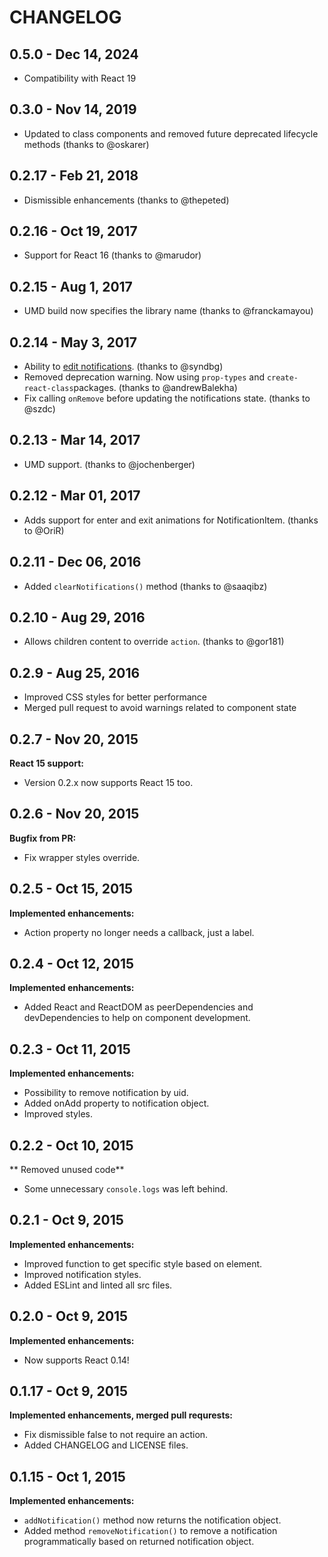 # CHANGELOG

## 0.5.0 - Dec 14, 2024

* Compatibility with React 19

## 0.3.0 - Nov 14, 2019

* Updated to class components and removed future deprecated lifecycle methods (thanks to @oskarer)

## 0.2.17 - Feb 21, 2018

* Dismissible enhancements (thanks to @thepeted)

## 0.2.16 - Oct 19, 2017

* Support for React 16 (thanks to @marudor)

## 0.2.15 - Aug 1, 2017

* UMD build now specifies the library name (thanks to @franckamayou)

## 0.2.14 - May 3, 2017

* Ability to [edit notifications](https://github.com/igorprado/react-notification-system#removenotificationnotification). (thanks to @syndbg)
* Removed deprecation warning. Now using `prop-types` and `create-react-class`packages. (thanks to @andrewBalekha)
* Fix calling `onRemove` before updating the notifications state. (thanks to @szdc)

## 0.2.13 - Mar 14, 2017

* UMD support. (thanks to @jochenberger)

## 0.2.12 - Mar 01, 2017

* Adds support for enter and exit animations for NotificationItem. (thanks to @OriR)

## 0.2.11 - Dec 06, 2016

* Added `clearNotifications()` method (thanks to @saaqibz)

## 0.2.10 - Aug 29, 2016

* Allows children content to override `action`. (thanks to @gor181)

## 0.2.9 - Aug 25, 2016

* Improved CSS styles for better performance
* Merged pull request to avoid warnings related to component state

## 0.2.7 - Nov 20, 2015

**React 15 support:**

* Version 0.2.x now supports React 15 too.


## 0.2.6 - Nov 20, 2015

**Bugfix from PR:**

* Fix wrapper styles override.


## 0.2.5 - Oct 15, 2015

**Implemented enhancements:**

* Action property no longer needs a callback, just a label.

## 0.2.4 - Oct 12, 2015

**Implemented enhancements:**

* Added React and ReactDOM as peerDependencies and devDependencies to help on component development.

## 0.2.3 - Oct 11, 2015

**Implemented enhancements:**

* Possibility to remove notification by uid.
* Added onAdd property to notification object.
* Improved styles.

## 0.2.2 - Oct 10, 2015

** Removed unused code**

* Some unnecessary `console.logs` was left behind.

## 0.2.1 - Oct 9, 2015

**Implemented enhancements:**

* Improved function to get specific style based on element.
* Improved notification styles.
* Added ESLint and linted all src files.

## 0.2.0 - Oct 9, 2015

**Implemented enhancements:**

* Now supports React 0.14!

## 0.1.17 - Oct 9, 2015

**Implemented enhancements, merged pull requrests:**

* Fix dismissible false to not require an action.
* Added CHANGELOG and LICENSE files.

## 0.1.15 - Oct 1, 2015

**Implemented enhancements:**

* `addNotification()` method now returns the notification object.
* Added method `removeNotification()` to remove a notification programmatically based on returned notification object.
